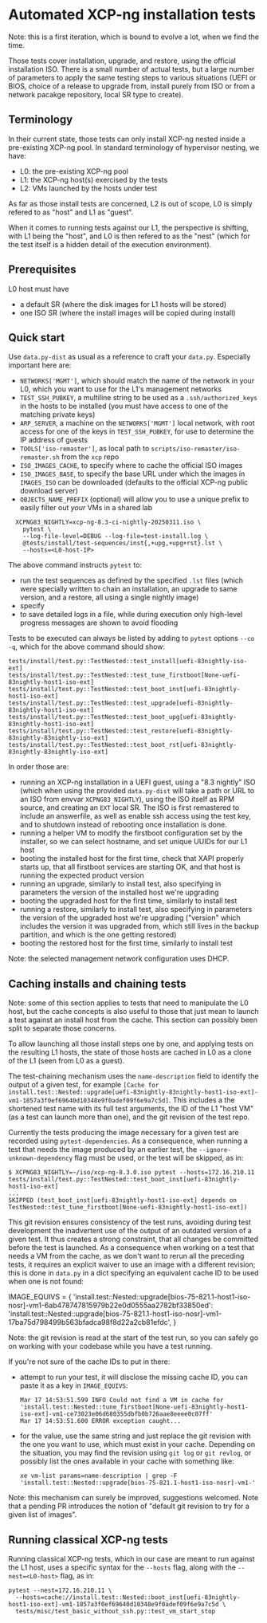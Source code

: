# Automated XCP-ng installation tests

Note: this is a first iteration, which is bound to evolve a lot, when
we find the time.

Those tests cover installation, upgrade, and restore, using the
official installation ISO.  There is a small number of actual tests,
but a large number of parameters to apply the same testing steps to
various situations (UEFI or BIOS, choice of a release to upgrade from,
install purely from ISO or from a network pacakge repository, local SR
type to create).

## Terminology

In their current state, those tests can only install XCP-ng nested
inside a pre-existing XCP-ng pool.  In standard terminology of
hypervisor nesting, we have:

* L0: the pre-existing XCP-ng pool
* L1: the XCP-ng host(s) exercised by the tests
* L2: VMs launched by the hosts under test

As far as those install tests are concerned, L2 is out of scope, L0 is
simply refered to as "host" and L1 as "guest".

When it comes to running tests against our L1, the perspective is
shifting, with L1 being the "host", and L0 is then refered to as the
"nest" (which for the test itself is a hidden detail of the execution
environment).

## Prerequisites

L0 host must have
- a default SR (where the disk images for L1 hosts will be stored)
- one ISO SR (where the install images will be copied during install)

## Quick start

Use `data.py-dist` as usual as a reference to craft your `data.py`.
Especially important here are:
* `NETWORKS['MGMT']`, which should match the name of the network in
  your L0, which you want to use for the L1's management networks
* `TEST_SSH_PUBKEY`, a multiline string to be used as a
  `.ssh/authorized_keys` in the hosts to be installed (you must have
  access to one of the matching private keys)
* `ARP_SERVER`, a machine on the `NETWORKS['MGMT']` local network,
  with root access for one of the keys in `TEST_SSH_PUBKEY`, for use
  to determine the IP address of guests
* `TOOLS['iso-remaster']`, as local path to
  `scripts/iso-remaster/iso-remaster.sh` from the `xcp` repo
* `ISO_IMAGES_CACHE`, to specify where to cache the official ISO
  images
* `ISO_IMAGES_BASE`, to specify the base URL under which the images in
  `IMAGES_ISO` can be downloaded (defaults to the official XCP-ng
  public download server)
* `OBJECTS_NAME_PREFIX` (optional) will allow you to use a unique
  prefix to easily filter out *your* VMs in a shared lab

```
  XCPNG83_NIGHTLY=xcp-ng-8.3-ci-nightly-20250311.iso \
    pytest \
    --log-file-level=DEBUG --log-file=test-install.log \
    @tests/install/test-sequences/inst{,+upg,+upg+rst}.lst \
    --hosts=<L0-host-IP>
```

The above command instructs `pytest` to:
* run the test sequences as defined by the specified `.lst` files
  (which were specially written to chain an installation, an upgrade
  to same version, and a restore, all using a single nightly image)
* specify 
* to save detailed logs in a file, while during execution only
  high-level progress messages are shown to avoid flooding

Tests to be executed can always be listed by adding to `pytest`
options `--co -q`, which for the above command should show:

```
tests/install/test.py::TestNested::test_install[uefi-83nightly-iso-ext]
tests/install/test.py::TestNested::test_tune_firstboot[None-uefi-83nightly-host1-iso-ext]
tests/install/test.py::TestNested::test_boot_inst[uefi-83nightly-host1-iso-ext]
tests/install/test.py::TestNested::test_upgrade[uefi-83nightly-83nightly-host1-iso-ext]
tests/install/test.py::TestNested::test_boot_upg[uefi-83nightly-83nightly-host1-iso-ext]
tests/install/test.py::TestNested::test_restore[uefi-83nightly-83nightly-83nightly-iso-ext]
tests/install/test.py::TestNested::test_boot_rst[uefi-83nightly-83nightly-83nightly-iso-ext]
```

In order those are:
* running an XCP-ng installation in a UEFI guest, using a "8.3
  nightly" ISO (which when using the provided `data.py-dist` will take
  a path or URL to an ISO from envvar `XCPNG83_NIGHTLY`), using the
  ISO itself as RPM source, and creating an `EXT` local SR.  The ISO
  is first remastered to include an answerfile, as well as enable ssh
  access using the test key, and to shutdown instead of rebooting once
  installation is done.
* running a helper VM to modify the firstboot configuration set by the
  installer, so we can select hostname, and set unique UUIDs for our
  L1 host
* booting the installed host for the first time, check that XAPI
  properly starts up, that all firstboot services are starting OK, and
  that host is running the expected product version
* running an upgrade, similarly to install test, also specifying in
  parameters the version of the installed host we're upgrading
* booting the upgraded host for the first time, similarly to install test
* running a restore, similarly to install test, also specifying in
  parameters the version of the upgraded host we're upgrading
  ("version" which includes the version it was upgraded from, which
  still lives in the backup partition, and which is the one getting
  restored)
* booting the restored host for the first time, similarly to install test

Note: the selected management network configuration uses DHCP.

## Caching installs and chaining tests

Note: some of this section applies to tests that need to manipulate
the L0 host, but the cache concepts is also useful to those that just
mean to launch a test against an install host from the cache.  This
section can possibly been split to separate those concerns.

To allow launching all those install steps one by one, and applying
tests on the resulting L1 hosts, the state of those hosts are cached
in L0 as a clone of the L1 (seen from L0 as a guest).

The test-chaining mechanism uses the `name-description` field to
identify the output of a given test, for example `[Cache for
install.test::Nested::upgrade[uefi-83nightly-83nightly-host1-iso-ext]-vm1-1857a3f0ef69640d10348e9f0adef09f6e9a7c5d]`.
This includes a the shortened test name with its full test arguments,
the ID of the L1 "host VM" (as a test can launch more than one), and
the git revision of the test repo.

Currently the tests producing the image necessary for a given test are
recorded using `pytest-dependencies`.  As a consequence, when running
a test that needs the image produced by an earlier test, the
`--ignore-unknown-dependency` flag must be used, or the test will be
skipped, as in:
```
$ XCPNG83_NIGHTLY=~/iso/xcp-ng-8.3.0.iso pytest --hosts=172.16.210.11 tests/install/test.py::TestNested::test_boot_inst[uefi-83nightly-host1-iso-ext]
...
SKIPPED (test_boot_inst[uefi-83nightly-host1-iso-ext] depends on TestNested::test_tune_firstboot[None-uefi-83nightly-host1-iso-ext])
```

This git revision ensures consistency of the test runs, avoiding
during test development the inadvertent use of the output of an
outdated version of a given test.  It thus creates a strong
constraint, that all changes be committed before the test is launched.
As a consequence when working on a test that needs a VM from the
cache, as we don't want to rerun all the preceding tests, it requires
an explicit waiver to use an image with a different revision; this is
done in `data.py` in a dict specifying an equivalent cache ID to be
used when one is not found:

IMAGE_EQUIVS = {
    'install.test::Nested::upgrade[bios-75-821.1-host1-iso-nosr]-vm1-6ab478747815979b22e0d0555aa2782bf33850ed':
    'install.test::Nested::upgrade[bios-75-821.1-host1-iso-nosr]-vm1-17ba75d798499b563bfadca98f8d22a2cb81efdc',
}

Note: the git revision is read at the start of the test run, so you
can safely go on working with your codebase while you have a test
running.

If you're not sure of the cache IDs to put in there:
* attempt to run your test, it will disclose the missing cache ID, you
  can paste it as a key in `IMAGE_EQUIVS`:
  ```
  Mar 17 14:53:51.599 INFO Could not find a VM in cache for 'install.test::Nested::tune_firstboot[None-uefi-83nightly-host1-iso-ext]-vm1-ce73023e06d680355dbfb0b726aae8eeee0c07ff'
  Mar 17 14:53:51.600 ERROR exception caught...
  ```
* for the value, use the same string and just replace the git revision
  with the one you want to use, which must exist in your cache.
  Depending on the situation, you may find the revision using `git
  log` or `git revlog`, or possibly list the ones available in your
  cache with something like:
  ```
  xe vm-list params=name-description | grep -F 'install.test::Nested::upgrade[bios-75-821.1-host1-iso-nosr]-vm1-'
  ```

Note: this mechanism can surely be improved, suggestions welcomed.
Note that a pending PR introduces the notion of "default git revision
to try for a given list of images".

## Running classical XCP-ng tests

Running classical XCP-ng tests, which in our case are meant to run
against the L1 host, uses a specific syntax for the `--hosts` flag,
along with the `--nest=<L0-host>` flag, as in:

```
pytest --nest=172.16.210.11 \
  --hosts=cache://install.test::Nested::boot_inst[uefi-83nightly-host1-iso-ext]-vm1-1857a3f0ef69640d10348e9f0adef09f6e9a7c5d \
  tests/misc/test_basic_without_ssh.py::test_vm_start_stop
```
